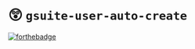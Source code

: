 # 😲 `gsuite-user-auto-create`

[![forthebadge](https://forthebadge.com/images/badges/made-with-python.svg)](https://forthebadge.com)
